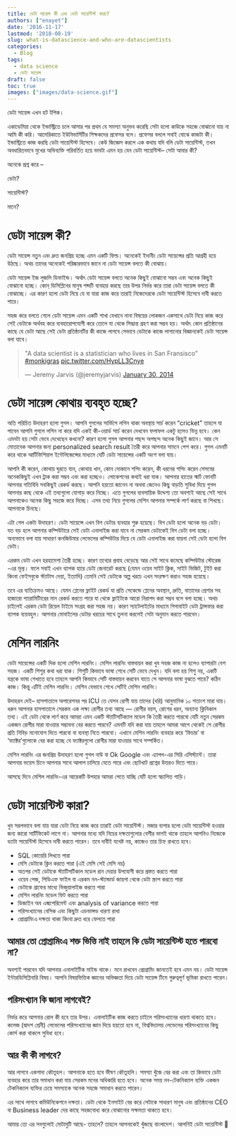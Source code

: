 ```yaml
---
title: ডেটা সায়েন্স কী এবং ডেটা সায়েন্টিস্ট কারা?
authors: ["enayet"]
date: '2016-11-17'
lastmod: '2018-08-19'
slug: what-is-datascience-and-who-are-datascientists
categories:
  - Blog
tags:
  - data science
  - ডেটা সায়েন্স
draft: false
toc: true
images: ["images/data-science.gif"]
---
```


ডেটা সায়েন্স এখন হট টপিক।

একাডেমিয়া থেকে ইন্ডাস্ট্রিতে চলে আসার পর প্রথম যে সমস্যা অনুভব করেছি সেটা হলো কাউকে সহজে বোঝানো যায় না আমি কী করি। আমেরিকাতে ইউনিভার্সিটির শিক্ষকদের প্রফেসর বলে। প্রফেসর বললে সবাই বোঝে কাজটা কী। ইন্ডাস্ট্রিতে কাজ করছি ডেটা সায়েন্টিস্ট হিসেবে। কেউ জিজ্ঞেস করলে এক কথায় যদি বলি ডেটা সায়েন্টিস্ট, তখন অবধারিতভাবে মুখের অভিব্যক্তি পরিবর্তিত হয়ে ভাবটা এমন হয় যেন ডেটা সায়েন্টিস্ট– সেটা আবার কী?

অনেকে প্রশ্ন করে –

ডেটা?

সায়েন্টিস্ট?

মানে?

# ডেটা সায়েন্স কী?

ডেটা সায়েন্স নতুন এবং দ্রুত জনপ্রিয় হচ্ছে এমন একটি ফিল্ড। অনেকেই ইদানীং ডেটা সায়েন্সের প্রতি আগ্রহী হয়ে উঠছে। অথচ তাদের অনেকেই পরিষ্কারভাবে জানে না ডেটা সায়েন্স বলতে কী বোঝায়।

ডেটা সায়েন্স ইজ লুজলি ডিফাইন্ড। অর্থাৎ ডেটা সায়েন্স বলতে অনেক কিছুই বোঝানো সম্ভব এবং অনেক কিছুই বোঝানো হচ্ছে। কোন্ ডিসিপ্লিনের মানুষ শব্দটি ব্যবহার করছে তার উপর নির্ভর করে তারা ডেটা সায়েন্স বলতে কী বোঝাচ্ছে। এর কারণ হলো ডেটা নিয়ে যে বা যারা কাজ করে তারাই নিজেদেরকে ডেটা সায়েন্টিস্ট হিসেবে দাবী করতে পারে।

সহজ করে বলতে গেলে ডেটা সায়েন্স এমন একটি শাখা যেখানে নানা বিষয়ের লোকজন একসাথে ডেটা নিয়ে কাজ করে সেই ডেটাকে অর্থবহ করে ব্যবহারোপযোগী করে তোলে যা থেকে সিদ্ধান্ত গ্রহণ করা সম্ভব হয়। অর্থাৎ কোন প্রতিষ্ঠানের কাছে যে ডেটা আছে সেই ডেটা প্রতিষ্ঠানটির কী কাজে লাগবে সেভাবে ডেটাকে কাজে লাগানোর বিজ্ঞানকেই ডেটা সায়েন্স বলা যাবে।

<blockquote class="twitter-tweet" data-lang="en"><p lang="en" dir="ltr">&quot;A data scientist is a statistician who lives in San Fransisco&quot; <a href="https://twitter.com/hashtag/monkigras?src=hash&amp;ref_src=twsrc%5Etfw">#monkigras</a> <a href="http://t.co/HypLL3Cnye">pic.twitter.com/HypLL3Cnye</a></p>&mdash; Jeremy Jarvis (@jeremyjarvis) <a href="https://twitter.com/jeremyjarvis/status/428848527226437632?ref_src=twsrc%5Etfw">January 30, 2014</a></blockquote>
<script async src="https://platform.twitter.com/widgets.js" charset="utf-8"></script>

# ডেটা সায়েন্স কোথায় ব্যবহৃত হচ্ছে?

অতি পরিচিত উদাহরণ হলো গুগল। আপনি গুগলের সার্ভিসে লগিন থাকা অবস্থায় সার্চ করেন “cricket” তাহলে যা পাবেন আপনি গুগলে লগিন না করে যদি একই কী-ওয়ার্ড সার্চ করেন দেখবেন ফলাফল একটু হলেও ভিন্ন হবে। কেন এমনটা হয় সেটা ভেবে দেখেছেন কখনো? কারণ হলো গুগল আপনার পছন্দ অপছন্দ অনেক কিছুই জানে। আর সে মোতাবেক আপনার জন্য personalized search result তৈরী করে আপনার সামনে পেশ করে। গুগল এমনটি করে থাকে আর্টিফিশিয়াল ইন্টেলিজেন্সের মাধ্যমে যেটি ডেটা সায়েন্সের একটি অংশ বলা যায়।

আপনি কী করেন, কোথায় ঘুরতে যান, কোথায় খান, কোন দোকানে শপিং করেন, কী ধরনের শপিং করেন সেসবের অনেককিছুই এখন ট্রাক করা সম্ভব এবং করা হচ্ছেও। লোকেশনের কথাই ধরা যাক। আপনার হাতের স্মার্ট ফোনটি আপনার গতিবিধি সবকিছুই রেকর্ড করছে। আপনি হয়তো জানেন না অথবা জেনেও কিছু বাড়তি সুবিধা দিয়ে গুগল আপনার কাছ থেকে এই তথ্যগুলো যোগাড় করে নিচ্ছে। এতে গুগলের ব্যবসায়িক উদ্দেশ্য তো অবশ্যই আছে সেই সাথে আপনাকেও অনেক কিছু সহজে করে দিচ্ছে। এসব তথ্য নিয়ে গুগলের মেশিন আপনার সম্পর্কে লার্ণ করছে বা শিখছে। আপনাকে চিনছে।

এটা গেল একটা উদাহরণ। ডেটা সায়েন্সে এখন বিগ ডেটার ব্যবহার শুরু হয়েছে। বিগ ডেটা হলো অনেক বড় ডেটা। যত বড় হলে আপনার কম্পিউটারে সেই ডেটা এনালাইজ করা যাবে না সেরকম ডেটাকেই বিগ ডেটা বলা হচ্ছে। অন্যভাবে বলা যায় সাধারণ কনজিউমার লেভেলের কম্পিউটার দিয়ে যে ডেটা এনালাইজ করা যায়না সেই ডেটা হলো বিগ ডেটা।

এরকম ডেটা এখন হরহামেশা তৈরী হচ্ছে। কারণ তথ্যের প্রবাহ বেড়েছে আর সেই সাথে কমেছে কম্পিউটার স্টোরেজ -এর মূল্য। ফলে সবাই এখন ব্যাপক হারে ডেটা জেনারেট করছে (যেমন ওয়েব সাইট ক্লিক, সাইট ভিজিট, টুইট করা কিংবা ফেইসবুকে স্ট্যাটাস দেয়া, ইত্যাদি) তেমনি সেই ডেটাকে অল্প খরচে এখন সংরক্ষণ করাও সহজ হয়েছে।

তবে এর ব্যতিক্রমও আছে। যেমন প্লেনের ফ্লাইট রেকর্ড যা প্রতি সেকেন্ডে প্লেনের অবস্থান, দ্রুতি, বাতাদের প্রেশার সহ হাজারো প্যারামিটিারের মান রেকর্ড করতে পারে যা থেকে ফ্লাইটকে আরো নিরাপদ করা সম্ভব বলে বলা হচ্ছে। অথচ চাইলেই এরকম ডেটা রিয়েল টাইমে সংগ্রহ করা সহজ নয়। কারণ স্যাটেলাইটের মাধ্যমে গিগাবাইট ডেটা ট্রান্সফার করা ব্যাপক ব্যয়বহুল। আপনার মোবাইলের ডেটার খরচের সাথে তুলনা করলেই সেটা অনুমান করতে পারবেন।

# মেশিন লারনিং

ডেটা সায়েন্সের একটি দিক হলো মেশিন লারনিং। মেশিন লারনিং বাস্তবায়ন করা খুব সহজ কাজ না হলেও ব্যাপারটা বেশ সহজ। একটি শিশুর কথা ধরা যাক। শিশুটি কিভাবে ভাষা শেখে সেটি ভেবে দেখুন। যদি বলা হয় শিশু নয়, একটি যন্ত্রকে ভাষা শেখাতে হবে তাহলে আপনি কিভাবে সেটি বাস্তবায়ন করবেন যাতে সে আপনার ভাষা বুঝতে পারে? কঠিন কাজ। কিন্তু এটিই মেশিন লারনিং। মেশিন যেভাবে শেখে সেটিই মেশিন লারনিং।

উদাহরন দেই– হাসপাতালে অপারেশনর পর ICU তে যেসব রোগী যায় তাদের (ধরি) আনুমানিক ১০ শতাংশ মারা যায়। ধরুন আপনার হাসপাতালে সেরকম এক লক্ষ্য রোগীর তথ্য আছে — রোগীর বয়স, রোগের ধরন, অন্যান্য ক্লিনিকাল তথ্য। এই ডেটা থেকে লার্ণ করে আমরা এমন একটি স্ট্যাটিসটিক্যাল মডেল কি তৈরী করতে পারবো যেটি নতুন সেরকম একজন রোগীর মারা যাওয়ার সম্ভাবনা বের করতে পারবে? এমনটি যদি করা যায় তাহলে আমরা আগে থেকেই সে রোগীর প্রতি নিবিড় মনোযোগ দিতে পারবো বা ব্যবস্থা নিতে পারবো। এখানে মেশিন লারনিং ব্যবহার করে ‘ফিচার’ বা ‘ফ্যাক্টর’গুলোকে বের করা হচ্ছে যে ফ্যাক্টরগুলো রোগীর মারা যাওয়ার সাথে সম্পর্কিত।

মেশিন লারনিং এর জনপ্রিয় উদাহরণ হলো গুগল নাউ বা Ok Google এবং এ্যাপল-এর সিরি এসিস্ট্যান্ট। তারা আপনার ভয়েস চিনে আপনার সাথে আলাপ চালিয়ে যেতে পারে এবং ছোটখাট প্রশ্নের উত্তরও দিতে পারে।

আসছে দিনে মেশিল লারনিং-এর আরেকটি উপহার আমরা পেতে যাচ্ছি যেটি হলো স্বচালিত গাড়ি।

# ডেটা সায়েন্টিস্ট কারা?
খুব সরলভাবে বলা যায় যারা ডেটা নিয়ে কাজ করে তারাই ডেটা সায়েন্টিস্ট। মজার ব্যপার হলো ডেটা সায়েন্টিস্ট হওয়ার জন্য কারো সার্টিফিকেট লাগে না। আপনার মধ্যে যদি নিচের দক্ষতাগুলোর বেশীর ভাগই থাকে তাহলে আপনিও নিজেকে ড্যাটা সায়েন্টিস্ট হিসেবে দাবী করতে পারেন। তবে দাবীই যথেষ্ট নয়, কাজেও তার চিহ্ন রাখতে হবে।

- SQL কোয়েরি লিখতে পারা
- মেসি ডেটাকে ক্লিন করতে পারা (এই মেসি সেই মেসি নয়)
- অতপর সেই ডেটাকে স্ট্যাটিসটিকাল মডেল রান দেয়ার উপযোগী করে প্রস্তত করতে পারা
- ওয়েব পেজ, পিডিএফ ফাইল বা এরকম নন-স্ট্যান্ডার্ড জায়গা থেকে ডেটা স্ক্রাপ করতে পারা
- ডেটাকে গ্রাফের মাধ্যে ভিজুয়ালাইজ করতে পারা
- মেশিন লারনিং মডেল ফিট করতে পারা
- ডিজাইন অব এক্মপেরিমেন্ট এবং analysis of variance করতে পারা
- পরিসংখ্যানের বেসিক এবং কিছুটা এডভান্সড ধারণা রাখা
- প্রোগ্রামিংএ দক্ষতা থাকা কিংবা দ্রুত ধরে ফেলতে পারা

## আমার তো প্রোগ্রামিংএ শক্ত ভিত্তি নাই তাহলে কি ডেটা সায়েন্টিস্ট হতে পারবো না?

অবশ্যই পারবেন যদি আপনার এনালাইটিক মাইন্ড থাকে। মনে রাখবেন প্রোগ্রামিং জানতেই হবে এমন নয়। ডেটা সায়েন্স ইন্টারডিসিপ্লিনারি বিষয়। আপনি বিষয়ভিত্তিক জ্ঞানের অভিজ্ঞতা দিয়ে ডেটা সায়েন্স টিমে গুরুত্বপূর্ণ ভূমিকা রাখতে পারেন।

## পরিসংখ্যান কি জানা লাগবেই?
নির্ভর করে আপনার রোল কী হবে তার উপর। এনালাইটিক কাজ করতে চাইলে পরিসংখ্যানের ধারণা থাকতে হবে। কলেজ (দ্বাদশ শ্রেনী) লেভেলের পরিসংখ্যানের জ্ঞান দিয়ে হয়তো হবে না, বিশ্ববিদ্যালয় লেভেলের পরিসংখ্যানের কিছু কোর্স করা থাকলে সুবিধা হবে।

## আর কী কী লাগবে?
আর লাগবে একগাদা কৌতূহল। আপনাকে হতে হবে ভীষণ কৌতূহলি। সমস্যা খুঁজে বের করা এবং তা কিভাবে ডেটা ব্যবহার করে তার সমাধান করা যায় সেরকম মনের অধিকারি হতে হবে। অনেক সময় নন-টেকনিক্যাল ব্যক্তি একজন টেকনিক্যাল ব্যক্তির চেয়ে সমস্যাকে অনেক সহজে সমাধান করতে পারেন।

এর সাথে লাগবে কমিউনিকেশনে দক্ষতা। ডেটা থেকে ইনসাইট বের করে সেটাকে সাধারণ মানুষ এবং প্রতিষ্ঠানের CEO বা Business leader দের কাছে সহজবোধ্য করে বোঝানোর সক্ষমতা থাকতে হবে।

আমার তো এর সবগুলোই মোটামুটি আছে- তাহলে?
তাহলে আপনাকেই খুঁজছে বাংলাদেশ। আপনিই ডেটা সায়েন্টিস্ট 🙂
